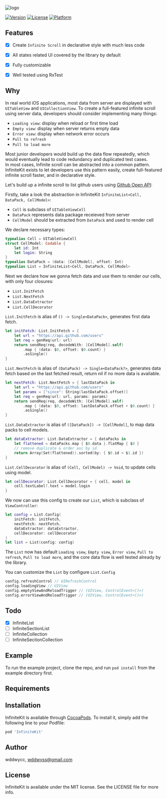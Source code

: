 ![logo](https://raw.githubusercontent.com/wddwycc/InfiniteKit/master/misc/header-logo.png)

[![Version](https://img.shields.io/cocoapods/v/InfiniteKit.svg?style=flat)](https://cocoapods.org/pods/InfiniteKit)
[![License](https://img.shields.io/cocoapods/l/InfiniteKit.svg?style=flat)](https://cocoapods.org/pods/InfiniteKit)
[![Platform](https://img.shields.io/cocoapods/p/InfiniteKit.svg?style=flat)](https://cocoapods.org/pods/InfiniteKit)



## Features

- [x] Create `Infinite Scroll` in declarative style with much less code
- [x] All states related UI covered by the library by default
- [x] Fully customizable
- [x] Well tested using RxTest


## Why

In real world iOS applications, most data from server are displayed with `UITableView` and `UICollectionView`. To create a full-featured infinite scroll using server data, developers should consider implementing many things:

- `Loading view`: display when reload or first time load
- `Empty view`: display when server returns empty data
- `Error view`: display when network error occurs
- `Pull to refresh`
- `Pull to load more`

Most junior developers would build up the data flow repeatedly, which would eventually lead to code redundancy and duplicated test cases.  
In most cases, Infinite scroll can be abstracted into a common pattern.  
InfiniteKit exists to let developers use this pattern easily, create full-featured infinite scroll faster, and in declarative style.

Let's build up a infinite scroll to list github users using [Github Open API](https://developer.github.com/v3/users/#get-all-users):

Firstly, take a look the abstraction in InfiniteKit `InfiniteList<Cell, DataPack, CellModel>`:

- `Cell` is subclass of `UITableViewCell`
- `DataPack` represents data package receieved from server
- `CellModel` should be extracted from `DataPack` and used to render cell

We declare necessary types:

```swift
typealias Cell = UITableViewCell
struct CellModel: Codable {
    let id: Int
    let login: String
}
typealias DataPack = (data: [CellModel], offset: Int)
typealias List = InfiniteList<Cell, DataPack, CellModel>
```

Next we declare how we gonna fetch data and use them to render our cells, with only four closures:

- `List.InitFetch`
- `List.NextFetch`
- `List.DataExtractor`
- `List.CellDecorator`

`List.InitFetch` is alias of `() -> Single<DataPack>`, generates first data fetch.

```swift
let initFetch: List.InitFetch = {
    let url = "https://api.github.com/users"
    let req = genReq(url: url)
    return sendReq(req, decodeWith: [CellModel].self)
        .map { (data: $0, offset: $0.count) }
        .asSingle()
}
```

`List.NextFetch` is alias of `(DataPack) -> Single<DataPack?>`, generates data fetch based on the last fetched result, return nil if no more data is available.

```swift
let nextFetch: List.NextFetch = { lastDataPack in
    let url = "https://api.github.com/users"
    let params = ["since": String(lastDataPack.offset)]
    let req = genReq(url: url, params: params)
    return sendReq(req, decodeWith: [CellModel].self)
        .map { (data: $0, offset: lastDataPack.offset + $0.count) }
        .asSingle()
}
```

`List.DataExtractor` is alias of `([DataPack]) -> [CellModel]`, to map data packs to cell models.

```swift
let dataExtractor: List.DataExtractor = { dataPacks in
    let flattened = dataPacks.map { $0.data }.flatMap { $0 }
    // remove duplicate & order asc by id
    return Array(Set(flattened)).sorted(by: { $0.id < $1.id })
}
```

`List.CellDecorator` is alias of `(Cell, CellModel) -> Void`, to update cells using model.

```swift
let cellDecorator: List.CellDecorator = { cell, model in
    cell.textLabel?.text = model.login
}
```

We now can use this config to create our `List`, which is subclass of `ViewController`:

```swift
let config = List.Config(
    initFetch: initFetch,
    nextFetch: nextFetch,
    dataExtractor: dataExtractor,
    cellDecorator: cellDecorator
)
let list = List(config: config)
```

The `List` now has default `Loading view`, `Empty view`, `Error view`, `Pull to refresh`, `Pull to load more`, and the core data flow is well tested already by the library.

You can customize the `List` by configure `List.Config`

```swift
config.refreshControl // UIRefreshControl
config.loadingView // UIView
config.emptyViewAndReloadTrigger // (UIView, ControlEvent<()>)
config.errorViewAndReloadTrigger // (UIView, ControlEvent<()>)
```

## Todo

- [x] InfiniteList
- [ ] InfiniteSectionList
- [ ] InfiniteCollection
- [ ] InfiniteSecitonCollection

## Example

To run the example project, clone the repo, and run `pod install` from the example directory first.

## Requirements

## Installation

InfiniteKit is available through [CocoaPods](https://cocoapods.org). To install
it, simply add the following line to your Podfile:

```ruby
pod 'InfiniteKit'
```

## Author

wddwycc, wddwyss@gmail.com

## License

InfiniteKit is available under the MIT license. See the LICENSE file for more info.
